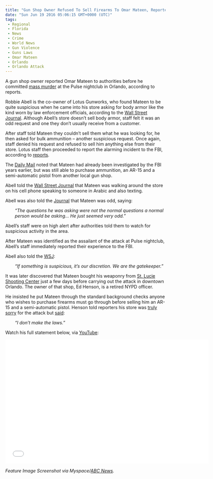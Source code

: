 ```yaml
---
title: "Gun Shop Owner Refused To Sell Firearms To Omar Mateen, Reported Him To Authorities Before Orlando Attack"
date: "Sun Jun 19 2016 05:06:15 GMT+0000 (UTC)"
tags: 
 - Regional
 - Florida
 - News
 - Crime
 - World News
 - Gun Violence
 - Guns Laws
 - Omar Mateen
 - Orlando
 - Orlando Attack
---
```

<p><!-- Quick Adsense WordPress Plugin: http://quicksense.net/ --></p><p>A gun shop owner reported Omar Mateen to authorities before he committed <a href="http://www.liberalamerica.org/2016/06/12/50-confirmed-dead-53-wounded-worst-mass-shooting-us-history/">mass murder</a> at the&#xA0;Pulse nightclub in Orlando, according to reports.</p><p>Robbie Abell is the co-owner of Lotus Gunworks, who found Mateen to be quite suspicious when he came into his store asking for body armor like the kind worn by law enforcement officials, according to the <a href="http://www.wsj.com/articles/orlando-shooter-turned-away-from-gun-store-owner-says-1466024932" onclick="__gaTracker(&apos;send&apos;, &apos;event&apos;, &apos;outbound-article&apos;, &apos;http://www.wsj.com/articles/orlando-shooter-turned-away-from-gun-store-owner-says-1466024932&apos;, &apos;Wall Street Journal&apos;);" target="_blank">Wall Street Journal</a>. Although Abell&#x2019;s store doesn&#x2019;t sell body armor, staff felt it was an odd request and one they don&#x2019;t usually receive from a customer.</p><p>After staff told Mateen they couldn&#x2019;t sell them what he was looking for, he then asked for bulk ammunition &#x2013; another suspicious request.&#xA0;Once again, staff denied his request and refused to sell him anything else from their store. Lotus staff then proceeded to report the alarming incident to the FBI, according to <a href="http://www.dailymail.co.uk/news/article-3645092/Orlando-shooter-Omar-Mateen-turned-away-gun-store-weeks-attack-asking-buy-heavy-duty-armor-bulk-ammo-muttering-phone-Arabic-rejected.html" onclick="__gaTracker(&apos;send&apos;, &apos;event&apos;, &apos;outbound-article&apos;, &apos;http://www.dailymail.co.uk/news/article-3645092/Orlando-shooter-Omar-Mateen-turned-away-gun-store-weeks-attack-asking-buy-heavy-duty-armor-bulk-ammo-muttering-phone-Arabic-rejected.html&apos;, &apos;reports&apos;);" target="_blank">reports</a>.</p><p>The <a href="http://www.dailymail.co.uk/news/article-3645092/Orlando-shooter-Omar-Mateen-turned-away-gun-store-weeks-attack-asking-buy-heavy-duty-armor-bulk-ammo-muttering-phone-Arabic-rejected.html" onclick="__gaTracker(&apos;send&apos;, &apos;event&apos;, &apos;outbound-article&apos;, &apos;http://www.dailymail.co.uk/news/article-3645092/Orlando-shooter-Omar-Mateen-turned-away-gun-store-weeks-attack-asking-buy-heavy-duty-armor-bulk-ammo-muttering-phone-Arabic-rejected.html&apos;, &apos;Daily Mail&apos;);" target="_blank">Daily Mail</a> noted that Mateen had already been investigated by the FBI years earlier, but was still able to purchase ammunition, an AR-15 and a semi-automatic pistol from another local gun shop.</p><p>Abell told the <a href="http://www.wsj.com/articles/orlando-shooter-turned-away-from-gun-store-owner-says-1466024932" onclick="__gaTracker(&apos;send&apos;, &apos;event&apos;, &apos;outbound-article&apos;, &apos;http://www.wsj.com/articles/orlando-shooter-turned-away-from-gun-store-owner-says-1466024932&apos;, &apos;Wall Street Journal&apos;);" target="_blank">Wall Street Journal</a> that Mateen was walking around the store on his cell phone speaking to someone in Arabic and also texting.</p><p>Abell was also told the <a href="http://www.wsj.com/articles/orlando-shooter-turned-away-from-gun-store-owner-says-1466024932" onclick="__gaTracker(&apos;send&apos;, &apos;event&apos;, &apos;outbound-article&apos;, &apos;http://www.wsj.com/articles/orlando-shooter-turned-away-from-gun-store-owner-says-1466024932&apos;, &apos;Journal&apos;);" target="_blank">Journal</a>&#xA0;that Mateen was odd, saying:</p><p style="padding-left: 30px;"><em>&#x201C;The questions he was asking were not the normal questions a normal person would be asking&#x2026; He just seemed very odd.&#x201D;</em></p><p>Abell&#x2019;s staff were on high alert after authorities told them to watch for suspicious activity in the area.</p><p>After Mateen was identified as the assailant of the attack at Pulse nightclub, Abell&#x2019;s staff immediately reported their experience to the FBI.</p><p>Abell also told the <a href="http://www.wsj.com/articles/orlando-shooter-turned-away-from-gun-store-owner-says-1466024932" onclick="__gaTracker(&apos;send&apos;, &apos;event&apos;, &apos;outbound-article&apos;, &apos;http://www.wsj.com/articles/orlando-shooter-turned-away-from-gun-store-owner-says-1466024932&apos;, &apos;WSJ&apos;);" target="_blank">WSJ</a>:</p><p style="padding-left: 30px;"><em>&#x201C;If something is suspicious, it&#x2019;s our discretion. We are the gatekeeper.&#x201D;</em></p><p><!-- Quick Adsense WordPress Plugin: http://quicksense.net/ --></p><p>It was later discovered&#xA0;that Mateen bought his weaponry from <a href="http://www.wpbf.com/news/gun-store-where-omar-mateen-bought-weapons-being-inspected-by-atf/40033554" onclick="__gaTracker(&apos;send&apos;, &apos;event&apos;, &apos;outbound-article&apos;, &apos;http://www.wpbf.com/news/gun-store-where-omar-mateen-bought-weapons-being-inspected-by-atf/40033554&apos;, &apos;St. Lucie Shooting Center&apos;);">St. Lucie Shooting Center</a> just a few days before carrying out the attack in downtown Orlando. The owner of that shop, Ed Henson, is a retired NYPD officer.</p><p>He insisted he put Mateen through the standard background checks anyone who wishes to purchase firearms must go through before selling him an AR-15 and a semi-automatic pistol. Henson told reporters his store was <a href="https://www.youtube.com/watch?v=DQJIOw5bkC0" onclick="__gaTracker(&apos;send&apos;, &apos;event&apos;, &apos;outbound-article&apos;, &apos;https://www.youtube.com/watch?v=DQJIOw5bkC0&apos;, &apos;truly sorry&apos;);" target="_blank">truly sorry</a> for the attack but <a href="http://www.dailymail.co.uk/news/article-3645092/Orlando-shooter-Omar-Mateen-turned-away-gun-store-weeks-attack-asking-buy-heavy-duty-armor-bulk-ammo-muttering-phone-Arabic-rejected.html" onclick="__gaTracker(&apos;send&apos;, &apos;event&apos;, &apos;outbound-article&apos;, &apos;http://www.dailymail.co.uk/news/article-3645092/Orlando-shooter-Omar-Mateen-turned-away-gun-store-weeks-attack-asking-buy-heavy-duty-armor-bulk-ammo-muttering-phone-Arabic-rejected.html&apos;, &apos;said&apos;);" target="_blank">said</a>:</p><p style="padding-left: 30px;"><em>&#x201C;I don&#x2019;t make the laws.&#x201D;</em></p><p>Watch his full statement below, via <a href="https://www.youtube.com/watch?v=DQJIOw5bkC0" onclick="__gaTracker(&apos;send&apos;, &apos;event&apos;, &apos;outbound-article&apos;, &apos;https://www.youtube.com/watch?v=DQJIOw5bkC0&apos;, &apos;YouTube&apos;);" target="_blank">YouTube</a>:</p><p><span class="embed-youtube" style="text-align:center; display: block;"><iframe class="youtube-player" type="text/html" width="640" height="390" src="//www.youtube.com/embed/DQJIOw5bkC0?version=3&amp;rel=1&amp;fs=1&amp;autohide=2&amp;showsearch=0&amp;showinfo=1&amp;iv_load_policy=1&amp;wmode=transparent" allowfullscreen="true" style="border:0;"></iframe></span></p><p><em>Feature Image Screenshot via Myspace/<a href="http://abcnews.go.com/US/omar-mateen-suspected-orlando-night-club-shooter/story?id=39790797" onclick="__gaTracker(&apos;send&apos;, &apos;event&apos;, &apos;outbound-article&apos;, &apos;http://abcnews.go.com/US/omar-mateen-suspected-orlando-night-club-shooter/story?id=39790797&apos;, &apos;ABC News&apos;);" target="_blank">ABC News</a>.</em></p><div style="font-size:0px;height:0px;line-height:0px;margin:0;padding:0;clear:both"></div>